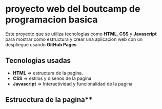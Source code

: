 # proyecto web del boutcamp de programacion basica
Este proyecto que se utiliza tecnologias como **HTML**, **CSS** y **Javascript** para mostrar como estructura y crear una aplicacion web con un despliegue usando **GitHub Pages**

## Tecnologias usadas
- **HTML** => estructura de la pagina.
- **CSS** => estilos y disenos de la pagina
- **Javascript** => Interactividad y funcionalidad de la pagina

## Estrucctura de la pagina**




















